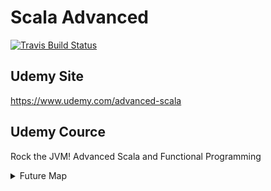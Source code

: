 # Scala Advanced
[![Travis Build Status](https://travis-ci.org/friendbear/RockAdvancedForScala.svg?branch=master)](https://travis-ci.org/friendbear/RockAdvancedForScala)
## Udemy Site

<https://www.udemy.com/advanced-scala>

## Udemy Cource
Rock the JVM! Advanced Scala and Functional Programming


<details>
<summary>Future Map</summary>
<pre>
<code>
}
</code>

<code>
</code>
</pre>
</details>

